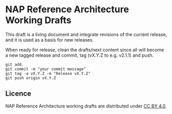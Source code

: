 # NAP Reference Architecture Working Drafts

This draft is a living document and integrate revisions of the current release, and it is used as a basis for new releases.

When ready for release, clean the drafts/next content since all will become a new tagged release and commit, tag (vX.Y.Z to e.g. v2.1.1) and push. 

``` 
git add.
git commit -m "your commit message"
git tag -a vX.Y.Z -m "Release vX.Y.Z"
git push origin vX.Y.Z
```

## Licence

NAP Reference Architecture working drafts are distributed under [CC BY 4.0](https://creativecommons.org/licenses/by/4.0/).